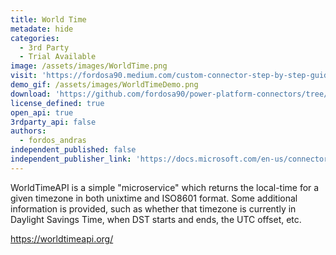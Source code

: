 ```yaml
---
title: World Time
metadate: hide
categories:
  - 3rd Party
  - Trial Available
image: /assets/images/WorldTime.png
visit: 'https://fordosa90.medium.com/custom-connector-step-by-step-guide-for-worldtime-api-53363666d820'
demo_gif: /assets/images/WorldTimeDemo.png
download: 'https://github.com/fordosa90/power-platform-connectors/tree/main/WorldTime'
license_defined: true
open_api: true
3rdparty_api: false
authors:
  - fordos_andras
independent_published: false
independent_publisher_link: 'https://docs.microsoft.com/en-us/connectors/xxx/'
---
```

WorldTimeAPI is a simple "microservice" which returns the local-time for a given timezone in both unixtime and ISO8601 format. Some additional information is provided, such as whether that timezone is currently in Daylight Savings Time, when DST starts and ends, the UTC offset, etc.

https://worldtimeapi.org/